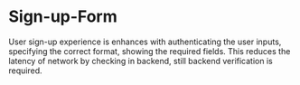 # Sign-up-Form
User sign-up experience is enhances with authenticating the user inputs, specifying the correct format, showing the required fields.
This reduces the latency of network by checking in backend, still backend verification is required.
